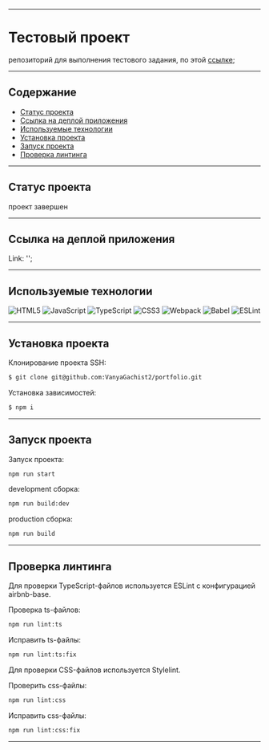 ____
# Тестовый проект
репозиторий для выполнения тестового задания, по этой [ссылке](https://jobs.sasflix.ru/frontender/);
____

## Содержание
- [Статус проекта](#статус-проекта)
- [Ссылка на деплой приложения](#ссылка-на-деплой-приложения)
- [Используемые технологии](#используемые-технологии)
- [Установка проекта](#установка-проекта)
- [Запуск проекта](#запуск-проекта)
- [Проверка линтинга](#проверка-линтинга)
____

## Статус проекта
проект завершен
____

## Ссылка на деплой приложения

Link: '';
____

## Используемые технологии
![HTML5](https://img.shields.io/badge/html5-%23E34F26.svg?style=for-the-badge&logo=html5&logoColor=white)
![JavaScript](https://img.shields.io/badge/javascript-%23323330.svg?style=for-the-badge&logo=javascript&logoColor=%23F7DF1E)
![TypeScript](https://img.shields.io/badge/typescript-%23007ACC.svg?style=for-the-badge&logo=typescript&logoColor=white)
![CSS3](https://img.shields.io/badge/css3-%231572B6.svg?style=for-the-badge&logo=css3&logoColor=white)
![Webpack](https://img.shields.io/badge/webpack-%238DD6F9.svg?style=for-the-badge&logo=webpack&logoColor=black)
![Babel](https://img.shields.io/badge/Babel-F9DC3e?style=for-the-badge&logo=babel&logoColor=black)
![ESLint](https://img.shields.io/badge/ESLint-4B3263?style=for-the-badge&logo=eslint&logoColor=white)

____

## Установка проекта
Клонирование проекта SSH:
```sh
$ git clone git@github.com:VanyaGachist2/portfolio.git
```

Установка зависимостей:
```sh
$ npm i
```
___

## Запуск проекта
Запуск проекта:
```sh
npm run start
```

development сборка:
```sh
npm run build:dev
```

production сборка: 
```sh
npm run build
```
____

## Проверка линтинга
Для проверки TypeScript-файлов используется ESLint с конфигурацией airbnb-base.

Проверка ts-файлов:
```sh
npm run lint:ts
```

Исправить ts-файлы:
```sh
npm run lint:ts:fix
```

Для проверки CSS-файлов используется Stylelint.

Проверить css-файлы:
```sh
npm run lint:css
```

Исправить css-файлы:
```sh
npm run lint:css:fix
```
___